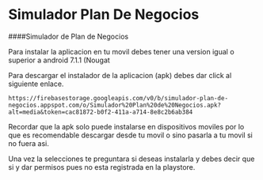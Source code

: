 # Simulador Plan De Negocios
####Simulador de Plan de Negocios

Para instalar la aplicacion en tu movil debes tener una version igual o superior a android 7.1.1 (Nougat

Para descargar el instalador de la aplicacion (apk) debes dar click al siguiente enlace.

	https://firebasestorage.googleapis.com/v0/b/simulador-plan-de-negocios.appspot.com/o/Simulador%20Plan%20de%20Negocios.apk?alt=media&token=cac81872-b0f2-411a-a714-8e8c2b6ab384

Recordar que la apk solo puede instalarse en dispositivos moviles por lo que es recomendable descargar desde tu movil o sino pasarla a tu movil si no fuera asi.

Una vez la selecciones te preguntara si deseas instalarla y debes decir que si y dar permisos pues no esta registrada en la playstore.

